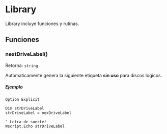 # Library

Library incluye funciones y rutinas.

## Funciones
### nextDriveLabel()
Retorna: `string`

Automaticamente genera la siguiente etiqueta **sin uso** para discos logicos.

##### Ejemplo
```vbnet
Option Explicit

Dim strDriveLabel
strDriveLabel = nexDriveLabel

' Letra de suerte!
Wscript.Echo strDriveLabel
```
